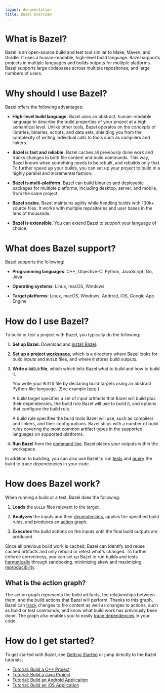 ```yaml
---
layout: documentation
title: Bazel Overview
---
```


# What is Bazel?

Bazel is an open-source build and test tool similar to Make, Maven, and Gradle.
It uses a human-readable, high-level build language. Bazel supports projects in
multiple languages and builds outputs for multiple platforms. Bazel supports
large codebases across multiple repositories, and large numbers of users.


# Why should I use Bazel?

Bazel offers the following advantages:

*   **High-level build language.** Bazel uses an abstract, human-readable
    language to describe the build properties of your project at a high
    semantical level. Unlike other tools, Bazel operates on the *concepts*
    of libraries, binaries, scripts, and data sets, shielding you from the
    complexity of writing individual calls to tools such as compilers and
    linkers.

*   **Bazel is fast and reliable.** Bazel caches all previously done work and
    tracks changes to both file content and build commands. This way, Bazel
    knows when something needs to be rebuilt, and rebuilds only that. To further
    speed up your builds, you can set up your project to build in a  highly
    parallel and incremental fashion.

*   **Bazel is multi-platform.** Bazel can build binaries and deployable
    packages for multiple platforms, including desktop, server, and mobile,
    from the same project.

*   **Bazel scales.** Bazel maintains agility while handling builds with 100k+
    source files. It works with multiple repositories and user bases in the tens
    of thousands.

*   **Bazel is extensible.** You can extend Bazel to support your language of
    choice.


# What does Bazel support?

Bazel supports the following:

*  **Programming languages**: C++, Objective-C, Python, JavaScript, Go, Java

*  **Operating systems**: Linux, macOS, Windows

*  **Target platforms**: Linux, macOS, Windows, Android, iOS, Google App Engine


# How do I use Bazel?

To build or test a project with Bazel, you typically do the following:

1.  **Set up Bazel.** Download and [install Bazel](https://docs.bazel.build/versions/master/install.html).

2.  **Set up a project [workspace](https://docs.bazel.build/versions/master/tutorial/workspace.html)**,
    which is a directory where Bazel looks for build inputs and `BUILD` files,
    and where it stores build outputs.

3.  **Write a `BUILD` file**, which which tells Bazel what to build and how to
    build it.

    You write your `BUILD` file by declaring build targets using an abstract
    Python-like language. (See example [here](https://github.com/bazelbuild/bazel/blob/master/examples/cpp/BUILD).)

    A build target specifies a set of input artifacts that Bazel will build plus
    their dependencies, the build rule Bazel will use to build it, and options
    that configure the build rule.

    A build rule specifies the build tools Bazel will use, such as compilers and
    linkers, and their configurations. Bazel ships with a number of build rules
    covering the most common artifact types in the supported languages on
    supported platforms.

4. **Run Bazel** from the [command line](https://docs.bazel.build/versions/master/command-line-reference.html).
   Bazel places your outputs within the workspace.

In addition to building, you can also use Bazel to run [tests](https://docs.bazel.build/versions/master/test-encyclopedia.html)
and [query](https://docs.bazel.build/versions/master/query-how-to.html) the
build to trace dependencies in your code.


# How does Bazel work?

When running a build or a test, Bazel does the following:

1.  **Loads** the `BUILD` files relevant to the target.

2.  **Analyzes** the inputs and their [dependencies](https://docs.bazel.build/versions/master/build-ref.html#dependencies),
    applies the specified build rules, and produces an [action](https://docs.bazel.build/versions/master/skylark/concepts.html#evaluation-model)
    graph.

3.  **Executes** the build actions on the inputs until the final build outputs
    are produced.

Since all previous build work is cached, Bazel can identify and reuse cached
artifacts and only rebuild or retest what's changed. To further enforce
correctness, you can set up Bazel to run builds and tests [hermetically](https://docs.bazel.build/versions/master/bazel-user-manual.html#sandboxing)
through sandboxing, minimizing skew and maximizing [reproducibility](https://docs.bazel.build/versions/master/bazel-user-manual.html#correctness).


## What is the action graph?

The action graph represents the build artifacts, the relationships between them,
and the build actions that Bazel will perform. Thanks to this graph, Bazel can
[track](https://docs.bazel.build/versions/master/bazel-user-manual.html#build-consistency-and-incremental-builds)
changes to file content as well as changes to actions, such as build or test
commands, and know what build work has previously been done. The graph also
enables you to easily [trace dependencies](https://docs.bazel.build/versions/master/query-how-to.html)
in your code.


# How do I get started?

To get started with Bazel, see [Getting Started](https://docs.bazel.build/versions/master/getting-started.html)
or jump directly to the Bazel tutorials:

*   [Tutorial: Build a C++ Project](https://docs.bazel.build/versions/master/tutorial/cpp.html)
*   [Tutorial: Build a Java Project](https://docs.bazel.build/versions/master/tutorial/java.html)
*   [Tutorial: Build an Android Application](https://docs.bazel.build/versions/master/tutorial/android-app.html)
*   [Tutorial: Build an iOS Application](https://docs.bazel.build/versions/master/tutorial/ios-app.html)
